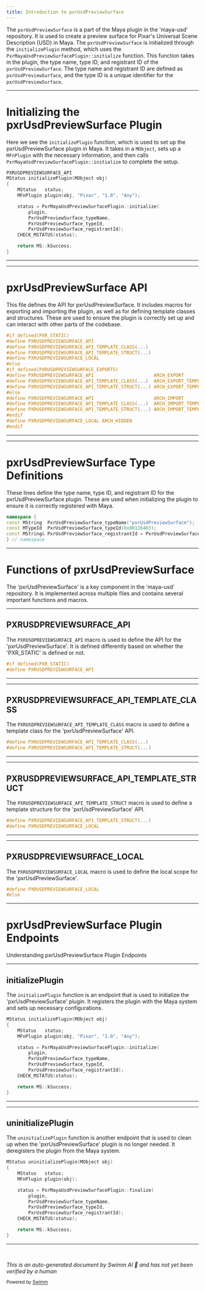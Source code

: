 ```yaml
---
title: Introduction to pxrUsdPreviewSurface
---
```


The `pxrUsdPreviewSurface` is a part of the Maya plugin in the 'maya-usd' repository. It is used to create a preview surface for Pixar's Universal Scene Description (USD) in Maya. The `pxrUsdPreviewSurface` is initialized through the `initializePlugin` method, which uses the `PxrMayaUsdPreviewSurfacePlugin::initialize` function. This function takes in the plugin, the type name, type ID, and registrant ID of the `pxrUsdPreviewSurface`. The type name and registrant ID are defined as `pxrUsdPreviewSurface`, and the type ID is a unique identifier for the `pxrUsdPreviewSurface`.

<SwmSnippet path="/plugin/pxr/maya/plugin/pxrUsdPreviewSurface/plugin.cpp" line="43">

---

# Initializing the pxrUsdPreviewSurface Plugin

Here we see the `initializePlugin` function, which is used to set up the pxrUsdPreviewSurface plugin in Maya. It takes in a `MObject`, sets up a `MFnPlugin` with the necessary information, and then calls `PxrMayaUsdPreviewSurfacePlugin::initialize` to complete the setup.

```c++
PXRUSDPREVIEWSURFACE_API
MStatus initializePlugin(MObject obj)
{
    MStatus   status;
    MFnPlugin plugin(obj, "Pixar", "1.0", "Any");

    status = PxrMayaUsdPreviewSurfacePlugin::initialize(
        plugin,
        PxrUsdPreviewSurface_typeName,
        PxrUsdPreviewSurface_typeId,
        PxrUsdPreviewSurface_registrantId);
    CHECK_MSTATUS(status);

    return MS::kSuccess;
}
```

---

</SwmSnippet>

<SwmSnippet path="/plugin/pxr/maya/plugin/pxrUsdPreviewSurface/api.h" line="21">

---

# pxrUsdPreviewSurface API

This file defines the API for pxrUsdPreviewSurface. It includes macros for exporting and importing the plugin, as well as for defining template classes and structures. These are used to ensure the plugin is correctly set up and can interact with other parts of the codebase.

```c
#if defined(PXR_STATIC)
#define PXRUSDPREVIEWSURFACE_API
#define PXRUSDPREVIEWSURFACE_API_TEMPLATE_CLASS(...)
#define PXRUSDPREVIEWSURFACE_API_TEMPLATE_STRUCT(...)
#define PXRUSDPREVIEWSURFACE_LOCAL
#else
#if defined(PXRUSDPREVIEWSURFACE_EXPORTS)
#define PXRUSDPREVIEWSURFACE_API                      ARCH_EXPORT
#define PXRUSDPREVIEWSURFACE_API_TEMPLATE_CLASS(...)  ARCH_EXPORT_TEMPLATE(class, __VA_ARGS__)
#define PXRUSDPREVIEWSURFACE_API_TEMPLATE_STRUCT(...) ARCH_EXPORT_TEMPLATE(struct, __VA_ARGS__)
#else
#define PXRUSDPREVIEWSURFACE_API                      ARCH_IMPORT
#define PXRUSDPREVIEWSURFACE_API_TEMPLATE_CLASS(...)  ARCH_IMPORT_TEMPLATE(class, __VA_ARGS__)
#define PXRUSDPREVIEWSURFACE_API_TEMPLATE_STRUCT(...) ARCH_IMPORT_TEMPLATE(struct, __VA_ARGS__)
#endif
#define PXRUSDPREVIEWSURFACE_LOCAL ARCH_HIDDEN
#endif
```

---

</SwmSnippet>

<SwmSnippet path="/plugin/pxr/maya/plugin/pxrUsdPreviewSurface/plugin.cpp" line="28">

---

# pxrUsdPreviewSurface Type Definitions

These lines define the type name, type ID, and registrant ID for the pxrUsdPreviewSurface plugin. These are used when initializing the plugin to ensure it is correctly registered with Maya.

```c++
namespace {
const MString  PxrUsdPreviewSurface_typeName("pxrUsdPreviewSurface");
const MTypeId  PxrUsdPreviewSurface_typeId(0x00126403);
const MString& PxrUsdPreviewSurface_registrantId = PxrUsdPreviewSurface_typeName;
} // namespace
```

---

</SwmSnippet>

# Functions of pxrUsdPreviewSurface

The 'pxrUsdPreviewSurface' is a key component in the 'maya-usd' repository. It is implemented across multiple files and contains several important functions and macros.

<SwmSnippet path="/plugin/pxr/maya/plugin/pxrUsdPreviewSurface/api.h" line="21">

---

## PXRUSDPREVIEWSURFACE_API

The `PXRUSDPREVIEWSURFACE_API` macro is used to define the API for the 'pxrUsdPreviewSurface'. It is defined differently based on whether the 'PXR_STATIC' is defined or not.

```c
#if defined(PXR_STATIC)
#define PXRUSDPREVIEWSURFACE_API
```

---

</SwmSnippet>

<SwmSnippet path="/plugin/pxr/maya/plugin/pxrUsdPreviewSurface/api.h" line="23">

---

## PXRUSDPREVIEWSURFACE_API_TEMPLATE_CLASS

The `PXRUSDPREVIEWSURFACE_API_TEMPLATE_CLASS` macro is used to define a template class for the 'pxrUsdPreviewSurface' API.

```c
#define PXRUSDPREVIEWSURFACE_API_TEMPLATE_CLASS(...)
#define PXRUSDPREVIEWSURFACE_API_TEMPLATE_STRUCT(...)
```

---

</SwmSnippet>

<SwmSnippet path="/plugin/pxr/maya/plugin/pxrUsdPreviewSurface/api.h" line="24">

---

## PXRUSDPREVIEWSURFACE_API_TEMPLATE_STRUCT

The `PXRUSDPREVIEWSURFACE_API_TEMPLATE_STRUCT` macro is used to define a template structure for the 'pxrUsdPreviewSurface' API.

```c
#define PXRUSDPREVIEWSURFACE_API_TEMPLATE_STRUCT(...)
#define PXRUSDPREVIEWSURFACE_LOCAL
```

---

</SwmSnippet>

<SwmSnippet path="/plugin/pxr/maya/plugin/pxrUsdPreviewSurface/api.h" line="25">

---

## PXRUSDPREVIEWSURFACE_LOCAL

The `PXRUSDPREVIEWSURFACE_LOCAL` macro is used to define the local scope for the 'pxrUsdPreviewSurface'.

```c
#define PXRUSDPREVIEWSURFACE_LOCAL
#else
```

---

</SwmSnippet>

# pxrUsdPreviewSurface Plugin Endpoints

Understanding pxrUsdPreviewSurface Plugin Endpoints

<SwmSnippet path="/plugin/pxr/maya/plugin/pxrUsdPreviewSurface/plugin.cpp" line="44">

---

## initializePlugin

The `initializePlugin` function is an endpoint that is used to initialize the 'pxrUsdPreviewSurface' plugin. It registers the plugin with the Maya system and sets up necessary configurations.

```c++
MStatus initializePlugin(MObject obj)
{
    MStatus   status;
    MFnPlugin plugin(obj, "Pixar", "1.0", "Any");

    status = PxrMayaUsdPreviewSurfacePlugin::initialize(
        plugin,
        PxrUsdPreviewSurface_typeName,
        PxrUsdPreviewSurface_typeId,
        PxrUsdPreviewSurface_registrantId);
    CHECK_MSTATUS(status);

    return MS::kSuccess;
}
```

---

</SwmSnippet>

<SwmSnippet path="/plugin/pxr/maya/plugin/pxrUsdPreviewSurface/plugin.cpp" line="60">

---

## uninitializePlugin

The `uninitializePlugin` function is another endpoint that is used to clean up when the 'pxrUsdPreviewSurface' plugin is no longer needed. It deregisters the plugin from the Maya system.

```c++
MStatus uninitializePlugin(MObject obj)
{
    MStatus   status;
    MFnPlugin plugin(obj);

    status = PxrMayaUsdPreviewSurfacePlugin::finalize(
        plugin,
        PxrUsdPreviewSurface_typeName,
        PxrUsdPreviewSurface_typeId,
        PxrUsdPreviewSurface_registrantId);
    CHECK_MSTATUS(status);

    return MS::kSuccess;
}
```

---

</SwmSnippet>

&nbsp;

_This is an auto-generated document by Swimm AI 🌊 and has not yet been verified by a human_

<SwmMeta version="3.0.0" repo-id="Z2l0aHViJTNBJTNBbWF5YS11c2QlM0ElM0FnaWxhZG5hdm90" repo-name="maya-usd"><sup>Powered by [Swimm](/)</sup></SwmMeta>
